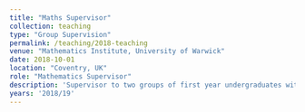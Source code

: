 ```yaml
---
title: "Maths Supervisor"
collection: teaching
type: "Group Supervision"
permalink: /teaching/2018-teaching
venue: "Mathematics Institute, University of Warwick"
date: 2018-10-01
location: "Coventry, UK"
role: "Mathematics Supervisor"
description: 'Supervisor to two groups of first year undergraduates within the Mathematics Institute at the University of Warwick. Tasks included marking of assignments and meeting with each group once a week for a formal supervision. Supervisions at Warwick are small group sessions to which students can bring any problems they are having with course content and go through solutions to problem sheets.'
years: '2018/19'
---
```


